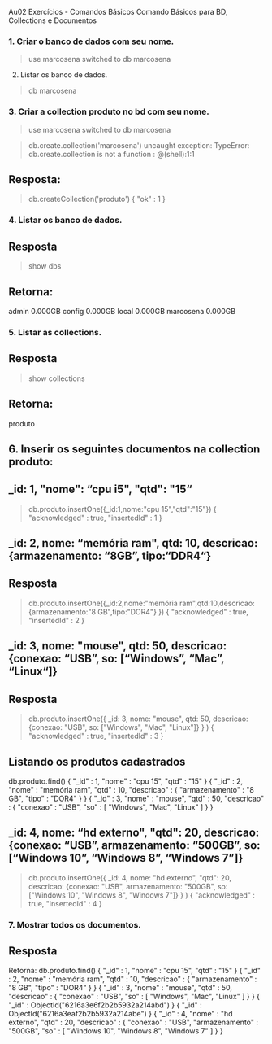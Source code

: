 Au02 Exercícios - Comandos Básicos
Comando Básicos para BD, Collections e Documentos

### 1. Criar o banco de dados com seu nome.
> use marcosena
switched to db marcosena

2. Listar os banco de dados.
> db
marcosena
>


### 3. Criar a collection produto no bd com seu nome.
> use marcosena
switched to db marcosena

> db.create.collection('marcosena')
uncaught exception: TypeError: db.create.collection is not a function :
@(shell):1:1
>
## Resposta: 
> db.createCollection('produto')
{ "ok" : 1 }
>

### 4. Listar os banco de dados.
## Resposta
> show dbs
## Retorna:
admin      0.000GB
config     0.000GB
local      0.000GB
marcosena  0.000GB
>

### 5. Listar as collections.
## Resposta
> show collections
## Retorna:
produto
>
## 6. Inserir os seguintes documentos na collection produto:


>

## _id: 1, "nome": “cpu i5", "qtd": "15“

> db.produto.insertOne({_id:1,nome:"cpu 15","qtd":"15"})
{ "acknowledged" : true, "insertedId" : 1 }

## _id: 2, nome: “memória ram", qtd: 10, descricao: {armazenamento: “8GB”, tipo:“DDR4“}
## Resposta
> db.produto.insertOne({_id:2,nome:"memória ram",qtd:10,descricao: {armazenamento:"8 GB",tipo:"DOR4"} })
{ "acknowledged" : true, "insertedId" : 2 }
>


## _id: 3, nome: "mouse", qtd: 50, descricao: {conexao: “USB”, so: [“Windows”, “Mac”, “Linux“]}
## Resposta 
> db.produto.insertOne({ _id: 3, nome: "mouse", qtd: 50, descricao: {conexao: "USB", so: ["Windows", "Mac", "Linux"]} } )
{ "acknowledged" : true, "insertedId" : 3 }
>
## Listando os produtos cadastrados 
 db.produto.find()
{ "_id" : 1, "nome" : "cpu 15", "qtd" : "15" }
{ "_id" : 2, "nome" : "memória ram", "qtd" : 10, "descricao" : { "armazenamento" : "8 GB", "tipo" : "DOR4" } }
{ "_id" : 3, "nome" : "mouse", "qtd" : 50, "descricao" : { "conexao" : "USB", "so" : [ "Windows", "Mac", "Linux" ] } }
>



## _id: 4, nome: “hd externo", "qtd": 20, descricao: {conexao: “USB”, armazenamento: “500GB”, so: [“Windows 10”, “Windows 8”, “Windows 7”]}
> db.produto.insertOne({ _id: 4, nome: "hd externo", "qtd": 20, descricao: {conexao: "USB", armazenamento: "500GB", so: ["Windows 10", "Windows 8", "Windows 7"]} }  )
{ "acknowledged" : true, "insertedId" : 4 }
>


### 7. Mostrar todos os documentos.
## Resposta
 Retorna:
 db.produto.find()
{ "_id" : 1, "nome" : "cpu 15", "qtd" : "15" }
{ "_id" : 2, "nome" : "memória ram", "qtd" : 10, "descricao" : { "armazenamento" : "8 GB", "tipo" : "DOR4" } }
{ "_id" : 3, "nome" : "mouse", "qtd" : 50, "descricao" : { "conexao" : "USB", "so" : [ "Windows", "Mac", "Linux" ] } }
{ "_id" : ObjectId("6216a3e6f2b2b5932a214abd") }
{ "_id" : ObjectId("6216a3eaf2b2b5932a214abe") }
{ "_id" : 4, "nome" : "hd externo", "qtd" : 20, "descricao" : { "conexao" : "USB", "armazenamento" : "500GB", "so" : [ "Windows 10", "Windows 8", "Windows 7" ] } }
>
